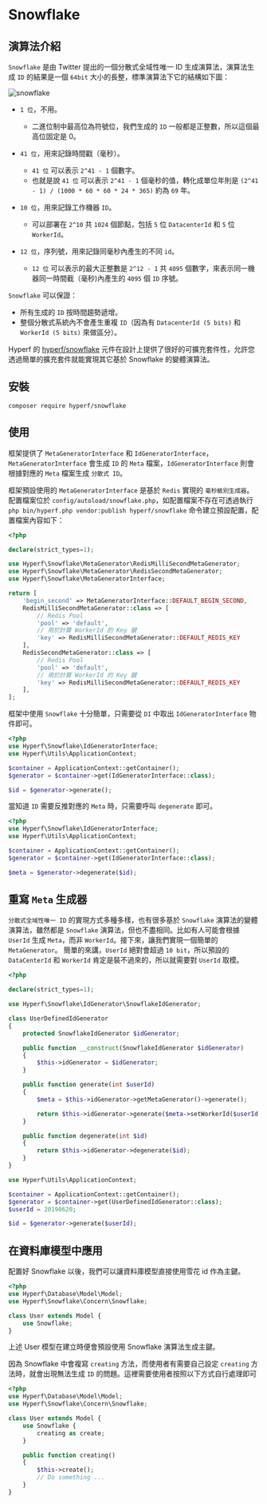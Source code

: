 # Snowflake

## 演算法介紹

`Snowflake` 是由 Twitter 提出的一個分散式全域性唯一 ID 生成演算法，演算法生成 `ID` 的結果是一個 `64bit` 大小的長整，標準演算法下它的結構如下圖：

![snowflake](imgs/snowflake.jpeg)

- `1 位`，不用。
  - 二進位制中最高位為符號位，我們生成的 `ID` 一般都是正整數，所以這個最高位固定是 0。
  
- `41 位`，用來記錄時間戳（毫秒）。
  - `41 位` 可以表示 `2^41 - 1` 個數字。
  - 也就是說 `41 位` 可以表示 `2^41 - 1` 個毫秒的值，轉化成單位年則是 `(2^41 - 1) / (1000 * 60 * 60 * 24 * 365)` 約為 `69` 年。
  
- `10 位`，用來記錄工作機器 `ID`。
  - 可以部署在 `2^10` 共 `1024` 個節點，包括 `5` 位 `DatacenterId` 和 `5` 位 `WorkerId`。
  
- `12 位`，序列號，用來記錄同毫秒內產生的不同 `id`。
  - `12 位` 可以表示的最大正整數是 `2^12 - 1` 共 `4095` 個數字，來表示同一機器同一時間截（毫秒)內產生的 `4095` 個 `ID` 序號。

`Snowflake` 可以保證：

 - 所有生成的 `ID` 按時間趨勢遞增。
 - 整個分散式系統內不會產生重複 `ID`（因為有 `DatacenterId (5 bits)` 和 `WorkerId (5 bits)` 來做區分）。
 
Hyperf 的 [hyperf/snowflake](https://github.com/hyperf/snowflake) 元件在設計上提供了很好的可擴充套件性，允許您透過簡單的擴充套件就能實現其它基於 Snowflake 的變體演算法。

## 安裝

```
composer require hyperf/snowflake
```

## 使用

框架提供了 `MetaGeneratorInterface` 和 `IdGeneratorInterface`，`MetaGeneratorInterface` 會生成 `ID` 的 `Meta` 檔案，`IdGeneratorInterface` 則會根據對應的 `Meta` 檔案生成 `分散式 ID`。

框架預設使用的 `MetaGeneratorInterface` 是基於 `Redis` 實現的 `毫秒級別生成器`。    
配置檔案位於 `config/autoload/snowflake.php`，如配置檔案不存在可透過執行 `php bin/hyperf.php vendor:publish hyperf/snowflake` 命令建立預設配置，配置檔案內容如下：

```php
<?php

declare(strict_types=1);

use Hyperf\Snowflake\MetaGenerator\RedisMilliSecondMetaGenerator;
use Hyperf\Snowflake\MetaGenerator\RedisSecondMetaGenerator;
use Hyperf\Snowflake\MetaGeneratorInterface;

return [
    'begin_second' => MetaGeneratorInterface::DEFAULT_BEGIN_SECOND,
    RedisMilliSecondMetaGenerator::class => [
        // Redis Pool
        'pool' => 'default',
        // 用於計算 WorkerId 的 Key 鍵
        'key' => RedisMilliSecondMetaGenerator::DEFAULT_REDIS_KEY
    ],
    RedisSecondMetaGenerator::class => [
        // Redis Pool
        'pool' => 'default',
        // 用於計算 WorkerId 的 Key 鍵
        'key' => RedisMilliSecondMetaGenerator::DEFAULT_REDIS_KEY
    ],
];

```

框架中使用 `Snowflake` 十分簡單，只需要從 `DI` 中取出 `IdGeneratorInterface` 物件即可。

```php
<?php
use Hyperf\Snowflake\IdGeneratorInterface;
use Hyperf\Utils\ApplicationContext;

$container = ApplicationContext::getContainer();
$generator = $container->get(IdGeneratorInterface::class);

$id = $generator->generate();
```

當知道 `ID` 需要反推對應的 `Meta` 時，只需要呼叫 `degenerate` 即可。

```php
<?php
use Hyperf\Snowflake\IdGeneratorInterface;
use Hyperf\Utils\ApplicationContext;

$container = ApplicationContext::getContainer();
$generator = $container->get(IdGeneratorInterface::class);

$meta = $generator->degenerate($id);
```

## 重寫 `Meta` 生成器

`分散式全域性唯一 ID` 的實現方式多種多樣，也有很多基於 `Snowflake` 演算法的變體演算法，雖然都是 `Snowflake` 演算法，但也不盡相同。比如有人可能會根據 `UserId` 生成 `Meta`，而非 `WorkerId`。接下來，讓我們實現一個簡單的 `MetaGenerator`。
簡單的來講，`UserId` 絕對會超過 `10 bit`，所以預設的 `DataCenterId` 和 `WorkerId` 肯定是裝不過來的，所以就需要對 `UserId` 取模。

```php
<?php

declare(strict_types=1);

use Hyperf\Snowflake\IdGenerator\SnowflakeIdGenerator;

class UserDefinedIdGenerator
{
    protected SnowflakeIdGenerator $idGenerator;

    public function __construct(SnowflakeIdGenerator $idGenerator)
    {
        $this->idGenerator = $idGenerator;
    }

    public function generate(int $userId)
    {
        $meta = $this->idGenerator->getMetaGenerator()->generate();

        return $this->idGenerator->generate($meta->setWorkerId($userId % 31));
    }

    public function degenerate(int $id)
    {
        return $this->idGenerator->degenerate($id);
    }
}

use Hyperf\Utils\ApplicationContext;

$container = ApplicationContext::getContainer();
$generator = $container->get(UserDefinedIdGenerator::class);
$userId = 20190620;

$id = $generator->generate($userId);

```

## 在資料庫模型中應用

配置好 Snowflake 以後，我們可以讓資料庫模型直接使用雪花 id 作為主鍵。

```php
<?php
use Hyperf\Database\Model\Model;
use Hyperf\Snowflake\Concern\Snowflake;

class User extends Model {
    use Snowflake;
}
```

上述 User 模型在建立時便會預設使用 Snowflake 演算法生成主鍵。

因為 Snowflake 中會複寫 `creating` 方法，而使用者有需要自己設定 `creating` 方法時，就會出現無法生成 `ID` 的問題。這裡需要使用者按照以下方式自行處理即可

```php
<?php
use Hyperf\Database\Model\Model;
use Hyperf\Snowflake\Concern\Snowflake;

class User extends Model {
    use Snowflake {
        creating as create;
    }

    public function creating()
    {
        $this->create();
        // Do something ...
    }
}
```
